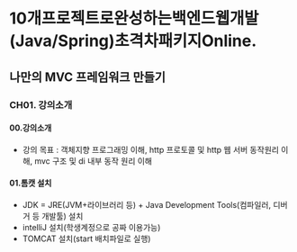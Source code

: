 # 10개프로젝트로완성하는백엔드웹개발(Java/Spring)초격차패키지Online.

## 나만의 MVC 프레임워크 만들기

### CH01. 강의소개
#### 00.강의소개
- 강의 목표 : 객체지향 프로그래밍 이해, http 프로토콜 및 http 웹 서버 동작원리 이해, mvc 구조 및 di 내부 동작 원리 이해
#### 01.톰캣 설치
- JDK = JRE(JVM+라이브러리 등) + Java Development Tools(컴파일러, 디버거 등 개발툴) 설치
- intelliJ 설치(학생계정으로 공짜 이용가능)
- TOMCAT 설치(start 배치파일로 실행)
